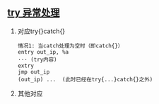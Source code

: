 ## [try 异常处理](https://lzhhzl.github.io/krkrz-cn/docs/tjs2/j/contents/try.html)

1. 对应try{}catch{}

   ```assembly
   情况1: 当catch处理为空时（即catch{}）
   entry out_ip, %a
   ··· (try内容)
   extry
   jmp out_ip
   (out_ip) ...  (此时已经在try{...}catch{}之外)
   ```

   

2. 其他对应